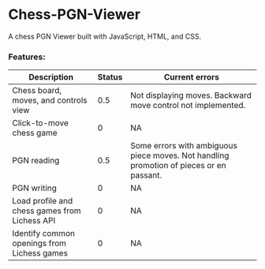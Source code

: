 # Chess-PGN-Viewer
A chess PGN Viewer built with JavaScript, HTML, and CSS.

### Features:
 Description | Status | Current errors
 --- | --- | --- |
 Chess board, moves, and controls view | 0.5 | Not displaying moves. Backward move control not implemented. 
 Click-to-move chess game | 0 | NA
 PGN reading | 0.5 | Some errors with ambiguous piece moves. Not handling promotion of pieces or en passant.
 PGN writing | 0 | NA
 Load profile and chess games from Lichess API | 0 | NA
 Identify common openings from Lichess games | 0 | NA
